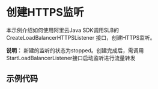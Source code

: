 # 创建HTTPS监听

本示例介绍如何使用阿里云Java SDK调用SLB的 CreateLoadBalancerHTTPSListener 接口，创建HTTPS监听。

**说明：**
新建的监听的状态为stopped。创建完成后，需调用StartLoadBalancerListener接口启动监听进行流量转发


## 示例代码

```

```